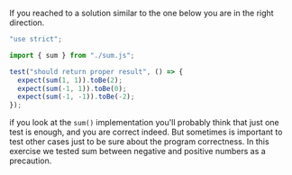 If you reached to a solution similar to the one below you are in the right direction.

```typescript
"use strict";

import { sum } from "./sum.js";

test("should return proper result", () => {
  expect(sum(1, 1)).toBe(2);
  expect(sum(-1, 1)).toBe(0);
  expect(sum(-1, -1)).toBe(-2);
});
```

if you look at the `sum()` implementation you'll probably think that just one test is enough, and you are correct indeed. But sometimes is important to test other cases just to be sure about the program correctness. In this exercise we tested sum between negative and positive numbers as a precaution.
